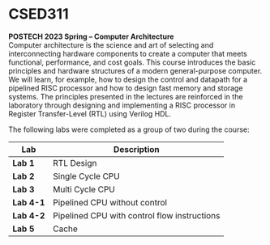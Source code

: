 # CSED311
**POSTECH 2023 Spring – Computer Architecture**  
Computer architecture is the science and art of selecting and interconnecting hardware components to create a computer that meets functional, performance, and cost goals. This course introduces the basic principles and hardware structures of a modern general-purpose computer. We will learn, for example, how to design the control and datapath for a pipelined RISC processor and how to design fast memory and storage systems. The principles presented in the lectures are reinforced in the laboratory through designing and implementing a RISC processor in Register Transfer-Level (RTL) using Verilog HDL.   

The following labs were completed as a group of two during the course:

| **Lab**        | **Description**                            |
|----------------|--------------------------------------------|
| **Lab 1**      | RTL Design                                 |
| **Lab 2**      | Single Cycle CPU                           |
| **Lab 3**      | Multi Cycle CPU                            |
| **Lab 4-1**    | Pipelined CPU without control              |
| **Lab 4-2**    | Pipelined CPU with control flow instructions|
| **Lab 5**      | Cache                                      |
